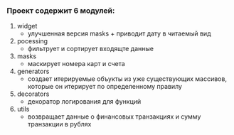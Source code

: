 ### Проект содержит 6 модулей: 

1. widget
    - улучшенная версия masks + приводит дату в читаемый вид
2. pocessing
    - фильтрует и сортирует входящте данные
3. masks 
    - маскирует номера карт и счета
4. generators
    - создает итерируемые объукты из уже существующих массивов, которые он итерирует по определенному правилу
5. decorators
    - декоратор логирования для функций
6. utils
    - возвращает данные о финансовых транзакциях и сумму транзакции в рублях